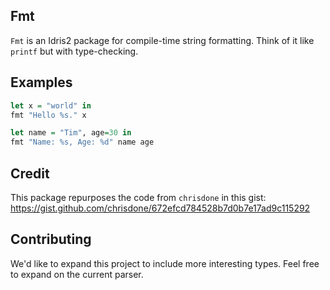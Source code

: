 
## Fmt

`Fmt` is an Idris2 package for compile-time string formatting. Think of it like `printf` but with type-checking.

## Examples

```haskell
let x = "world" in
fmt "Hello %s." x
```

```haskell
let name = "Tim", age=30 in
fmt "Name: %s, Age: %d" name age
```

## Credit

This package repurposes the code from `chrisdone` in this gist: https://gist.github.com/chrisdone/672efcd784528b7d0b7e17ad9c115292

## Contributing

We'd like to expand this project to include more interesting types. Feel free to expand on the current parser.
